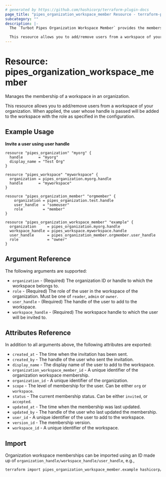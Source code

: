 ```yaml
---
# generated by https://github.com/hashicorp/terraform-plugin-docs
page_title: "pipes_organization_workspace_member Resource - terraform-provider-pipes"
subcategory: ""
description: |-
  The `Turbot Pipes Organization Workspace Member` provides the members of a workspace belonging to an organization who can collaborate, run queries and snapshots.

  This resource allows you to add/remove users from a workspace of your organization. When applied, an invitation will be sent to the user to become part of the workspace. When destroyed, either the invitation will be cancelled or the user will be removed.
---
```


# Resource: pipes_organization_workspace_member

Manages the membership of a workspace in an organization.

This resource allows you to add/remove users from a workspace of your 
organization. When applied, the user whose handle is passed will be
added to the workspace with the role as specified in the configuration.

## Example Usage

**Invite a user using user handle**

```hcl
resource "pipes_organization" "myorg" {
  handle       = "myorg"
  display_name = "Test Org"
}

resource "pipes_workspace" "myworkspace" {
  organization = pipes_organization.myorg.handle
  handle       = "myworkspace"
}

resource "pipes_organization_member" "orgmember" {
	organization = pipes_organization.test.handle
	user_handle  = "someuser"
	role         = "member"
}

resource "pipes_organization_workspace_member" "example" {
  organization     = pipes_organization.myorg.handle
  workspace_handle = pipes_workspace.myworkspace.handle
  user_handle      = pipes_organization_member.orgmember.user_handle
  role             = "owner"
}
```

## Argument Reference

The following arguments are supported:

- `organization` - (Required) The organization ID or handle to which the workspace belongs to.
- `role` - (Required) The role of the user in the workspace of the organization. Must be one of `reader`, `admin` or `owner`.
- `user_handle` - (Required) The handle of the user to add to the workspace.
- `workspace_handle` - (Required) The workspace handle to which the user will be invited to.

## Attributes Reference

In addition to all arguments above, the following attributes are exported:

- `created_at` - The time when the invitation has been sent.
- `created_by` - The handle of the user who sent the invitation.
- `display_name` - The display name of the user to add to the workspace.
- `organization_workspace_member_id` - A unique identifier of the organization workspace membership.
- `organization_id` - A unique identifier of the organization.
- `scope` - The level of membership for the user. Can be either `org` or `workspace`.
- `status` - The current membership status. Can be either `invited`, or `accepted`.
- `updated_at` - The time when the membership was last updated.
- `updated_by` - The handle of the user who last updated the membership.
- `user_id` - A unique identifier of the user to add to the workspace.
- `version_id` - The membership version.
- `workspace_id` - A unique identifier of the workspace.

## Import

Organization workspace memberships can be imported using an ID made up of `organization_handle/workspace_handle/user_handle`, e.g.,

```sh
terraform import pipes_organization_workspace_member.example hashicorp/dev/someuser
```
